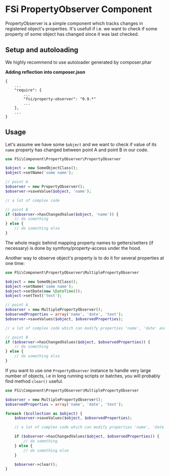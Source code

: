 # FSi PropertyObserver Component

PropertyObserver is a simple component which tracks changes in registered object's properties. It's usefull if i.e. we want to
check if some property of some object has changed since it was last checked.

## Setup and autoloading ##

We highly recommend to use autoloader generated by composer.phar

**Adding reflection into composer.json**

    {
        ... 
        "require": {
            ... 
            "fsi/property-observer": "0.9.*" 
            ...
        },
        ...
    }

## Usage ##

Let's assume we have some ``$object`` and we want to check if value of its ``name`` property has changed between point A
and point B in our code.

```php
use FSi\Component\PropertyObserver\PropertyObserver

$object = new SomeObjectClass();
$object->setName('some name');

// point A
$observer = new PropertyObserver();
$observer->saveValue($object, 'name');

// a lot of complex code

// point B
if ($observer->hasChangedValue($object, 'name')) {
    // do something
} else {
    // do something else
}
```

The whole magic behind mapping property names to getters/setters (if necessary) is done by symfony/property-access under the hood.

Another way to observe object's property is to do it for several properties at one time:

```php
use FSi\Component\PropertyObserver\MultiplePropertyObserver

$object = new SomeObjectClass();
$object->setName('some name');
$object->setDate(new \DateTime());
$object->setText('text');

// point A
$observer = new MultiplePropertyObserver();
$observedProperties = array('name', 'date', 'text');
$observer->saveValues($object, $observedProperties);

// a lot of complex code which can modify properties 'name', 'date' and/or 'text' of $object

// point B
if ($observer->hasChangedValues($object, $observedProperties)) {
    // do something
} else {
    // do something else
}
```

If you want to use one ``PropertyObserver`` instance to handle very large number of objects, i.e in long running
scripts or batches, you will probably find method ``clear()`` useful.

```php
use FSi\Component\PropertyObserver\MultiplePropertyObserver

$observer = new MultiplePropertyObserver();
$observedProperties = array('name', 'date', 'text');

foreach ($collection as $object) {
    $observer->saveValues($object, $observedProperties);

    // a lot of complex code which can modify properties 'name', 'date' and/or 'text' of $object

    if ($observer->hasChangedValues($object, $observedProperties)) {
        // do something
    } else {
        // do something else
    }

    $observer->clear();
}
```
